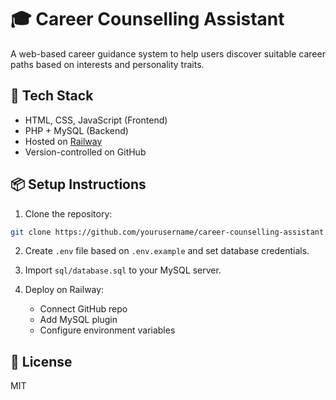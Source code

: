 # 🎓 Career Counselling Assistant

A web-based career guidance system to help users discover suitable career paths based on interests and personality traits.

## 🚀 Tech Stack
- HTML, CSS, JavaScript (Frontend)
- PHP + MySQL (Backend)
- Hosted on [Railway](https://railway.app)
- Version-controlled on GitHub

## 📦 Setup Instructions
1. Clone the repository:
```bash
git clone https://github.com/yourusername/career-counselling-assistant.git
```

2. Create `.env` file based on `.env.example` and set database credentials.

3. Import `sql/database.sql` to your MySQL server.

4. Deploy on Railway:
   - Connect GitHub repo
   - Add MySQL plugin
   - Configure environment variables

## 📄 License
MIT